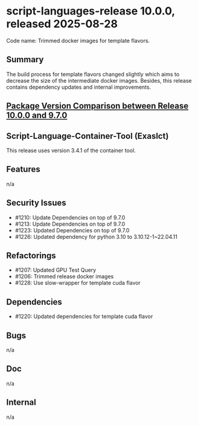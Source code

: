 # script-languages-release 10.0.0, released 2025-08-28

Code name: Trimmed docker images for template flavors.

## Summary

The build process for template flavors changed slightly which aims to decrease the size of the intermediate docker images. Besides, this release contains dependency updates and internal improvements.

## [Package Version Comparison between Release 10.0.0 and 9.7.0](package_diffs/10.0.0/README.md)

## Script-Language-Container-Tool (Exaslct)

This release uses version 3.4.1 of the container tool.

## Features

n/a

## Security Issues

 - #1210: Update Dependencies on top of 9.7.0
 - #1213: Update Dependencies on top of 9.7.0
 - #1223: Updated Dependencies on top of 9.7.0
 - #1226: Updated dependency for python 3.10 to 3.10.12-1~22.04.11

## Refactorings

 - #1207: Updated GPU Test Query
 - #1206: Trimmed release docker images
 - #1228: Use slow-wrapper for template cuda flavor

## Dependencies

 - #1220: Updated dependencies for template cuda flavor

## Bugs

n/a

## Doc

n/a

## Internal

 n/a
